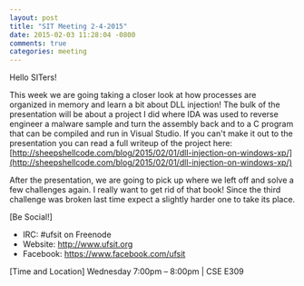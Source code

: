 ```yaml
---
layout: post
title: "SIT Meeting 2-4-2015"
date: 2015-02-03 11:28:04 -0800
comments: true
categories: meeting
---
```


Hello SITers!

This week we are going taking a closer look at how processes are organized in memory and learn a bit about DLL injection! The bulk of the presentation will be about a project I did where IDA was used to reverse engineer a malware sample and turn the assembly back and to a C program that can be compiled and run in Visual Studio. If you can't make it out to the presentation you can read a full writeup of the project here: [http://sheepshellcode.com/blog/2015/02/01/dll-injection-on-windows-xp/](http://sheepshellcode.com/blog/2015/02/01/dll-injection-on-windows-xp/)

After the presentation, we are going to pick up where we left off and solve a few challenges again. I really want to get rid of that book! Since the third challenge was broken last time expect a slightly harder one to take its place.

[Be Social!]

   - IRC: #ufsit on Freenode
   - Website: http://www.ufsit.org
   - Facebook: https://www.facebook.com/ufsit

[Time and Location]
Wednesday 7:00pm – 8:00pm | CSE E309